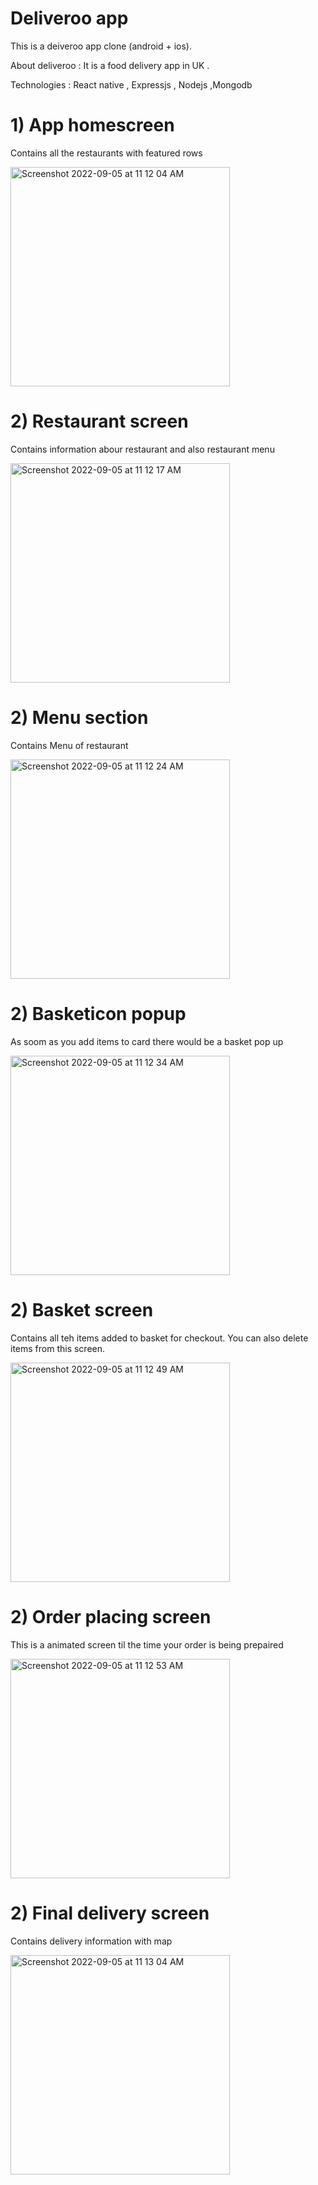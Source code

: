 # Deliveroo app

This is a deiveroo app clone (android + ios).

About deliveroo : It is a food delivery app in UK .

Technologies : React native , Expressjs , Nodejs ,Mongodb 

# 1) App homescreen 
 Contains all the restaurants with featured rows

<img width="351" alt="Screenshot 2022-09-05 at 11 12 04 AM" src="https://user-images.githubusercontent.com/49722470/188369120-cdca56c3-c29c-4c3a-a48b-2465daac62d9.png">

# 2) Restaurant screen
Contains information abour restaurant and also restaurant menu

<img width="351" alt="Screenshot 2022-09-05 at 11 12 17 AM" src="https://user-images.githubusercontent.com/49722470/188369260-7a99edae-69ce-468d-a2d7-b8671b7618bf.png">

# 2) Menu section
Contains Menu of restaurant

<img width="351" alt="Screenshot 2022-09-05 at 11 12 24 AM" src="https://user-images.githubusercontent.com/49722470/188369316-98307979-2aa9-494c-a4ed-7b8f1d3f189d.png">

# 2) Basketicon popup
As soom as you add items to card there would be a basket pop up

<img width="351" alt="Screenshot 2022-09-05 at 11 12 34 AM" src="https://user-images.githubusercontent.com/49722470/188369401-52dba63c-6250-4c3c-b5d8-f088df9e86fc.png">

# 2) Basket  screen
Contains all teh items added to basket for checkout. You can also delete items from this screen.

<img width="351" alt="Screenshot 2022-09-05 at 11 12 49 AM" src="https://user-images.githubusercontent.com/49722470/188369533-d916362f-313e-42cd-97c0-57e6de33f2db.png">

# 2) Order placing screen
This is a animated screen til the time your order is being prepaired

<img width="351" alt="Screenshot 2022-09-05 at 11 12 53 AM" src="https://user-images.githubusercontent.com/49722470/188369679-35824f10-4d3c-4db0-bd51-32456b1d7523.png">

# 2) Final delivery screen
Contains delivery information with map

<img width="351" alt="Screenshot 2022-09-05 at 11 13 04 AM" src="https://user-images.githubusercontent.com/49722470/188369698-d2fe7408-a42e-4e15-9b8d-987ec871be41.png">



